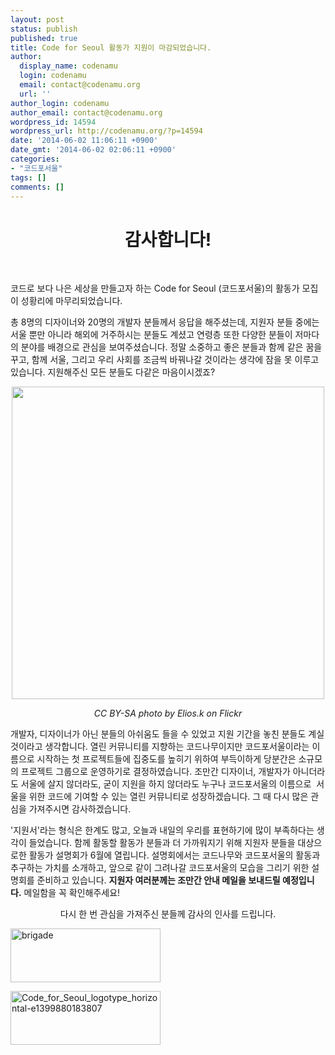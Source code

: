 ```yaml
---
layout: post
status: publish
published: true
title: Code for Seoul 활동가 지원이 마감되었습니다.
author:
  display_name: codenamu
  login: codenamu
  email: contact@codenamu.org
  url: ''
author_login: codenamu
author_email: contact@codenamu.org
wordpress_id: 14594
wordpress_url: http://codenamu.org/?p=14594
date: '2014-06-02 11:06:11 +0900'
date_gmt: '2014-06-02 02:06:11 +0900'
categories:
- "코드포서울"
tags: []
comments: []
---
```

<h1 style="text-align: center">감사합니다!</h1>
<p>&nbsp;</p>
<p>코드로 보다 나은 세상을 만들고자 하는 Code for Seoul (코드포서울)의 활동가 모집이 성황리에 마무리되었습니다.</p>
<p>총 8명의 디자이너와 20명의 개발자 분들께서 응답을 해주셨는데, 지원자 분들 중에는 서울 뿐만 아니라 해외에 거주하시는 분들도 계셨고 연령층 또한 다양한 분들이 저마다의 분야를 배경으로 관심을 보여주셨습니다. 정말 소중하고 좋은 분들과 함께 같은 꿈을 꾸고, 함께 서울, 그리고 우리 사회를 조금씩 바꿔나갈 것이라는 생각에 잠을 못 이루고 있습니다. 지원해주신 모든 분들도 다같은 마음이시겠죠?</p>
<p style="text-align: center"><a href="http://www.fotopedia.com/items/flickr-3581345516"><img alt="" src="http://i.images.cdn.fotopedia.com/flickr-3581345516-original/London/Boroughs/Inner_London/X_-_Islington/Churches/Union_Chapel_Islington/Thank_YOU.jpg" width="500px" /></a></p>
<p style="text-align: center"><em>CC BY-SA photo by Elios.k on Flickr</em></p>
<p>개발자, 디자이너가 아닌 분들의 아쉬움도 들을 수 있었고 지원 기간을 놓친 분들도 계실 것이라고 생각합니다. 열린 커뮤니티를 지향하는 코드나무이지만 코드포서울이라는 이름으로 시작하는 첫 프로젝트들에 집중도를 높히기 위하여 부득이하게 당분간은 소규모의 프로젝트 그룹으로 운영하기로 결정하였습니다. 조만간 디자이너, 개발자가 아니더라도 서울에 살지 않더라도, 굳이 지원을 하지 않더라도 누구나 코드포서울의 이름으로  서울을 위한 코드에 기여할 수 있는 열린 커뮤니티로 성장하겠습니다. 그 때 다시 많은 관심을 가져주시면 감사하겠습니다.</p>
<p>'지원서'라는 형식은 한계도 많고, 오늘과 내일의 우리를 표현하기에 많이 부족하다는 생각이 들었습니다. 함께 활동할 활동가 분들과 더 가까워지기 위해 지원자 분들을 대상으로한 활동가 설명회가 6월에 열립니다. 설명회에서는 코드나무와 코드포서울의 활동과 추구하는 가치를 소개하고, 앞으로 같이 그려나갈 코드포서울의 모습을 그리기 위한 설명회를 준비하고 있습니다. <strong>지원자 여러분께는 조만간 안내 메일을 보내드릴 예정입니다.</strong> 메일함을 꼭 확인해주세요!</p>
<p style="text-align: center">다시 한 번 관심을 가져주신 분들께 감사의 인사를 드립니다.</p>
<p><img class="wp-image-14522 alignright" alt="brigade" src="http://codenamu.org/wp-content/uploads/2014/05/brigade-300x107.png" width="240" height="86" /></p>
<p><a href="http://codenamu.org/wp-content/uploads/2014/05/Code_for_Seoul_logotype_horizontal-e1399880183807.png"><img class="wp-image-14524 alignleft" alt="Code_for_Seoul_logotype_horizontal-e1399880183807" src="http://codenamu.org/wp-content/uploads/2014/05/Code_for_Seoul_logotype_horizontal-e1399880183807-300x108.png" width="240" height="86" /></a></p>

